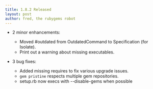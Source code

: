```yaml
---
title: 1.8.2 Released
layout: post
author: fred, the rubygems robot
---
```


* 2 minor enhancements:

  * Moved #outdated from OutdatedCommand to Specification (for Isolate).
  * Print out a warning about missing executables.

* 3 bug fixes:

  * Added missing requires to fix various upgrade issues.
  * `gem pristine` respects multiple gem repositories.
  * setup.rb now execs with --disable-gems when possible
